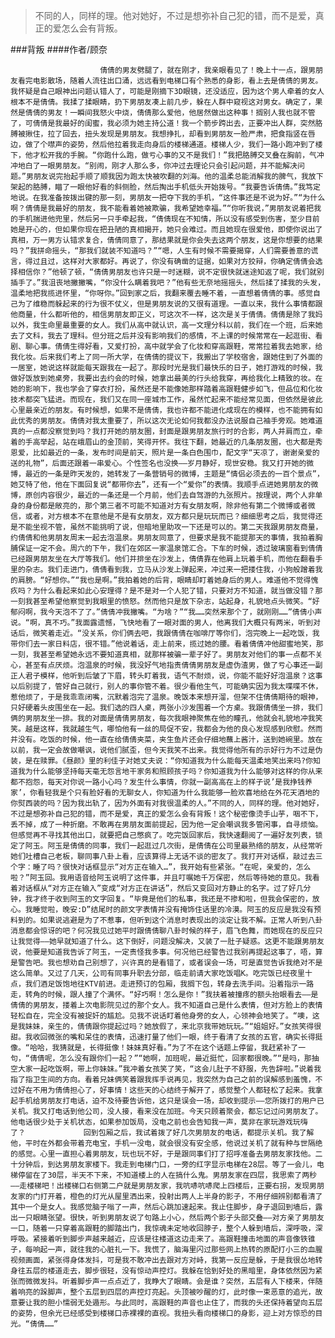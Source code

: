 > 不同的人，同样的理。他对她好，不过是想弥补自己犯的错，而不是爱，真正的爱怎么会有背叛。

###背叛
####作者/顾奈

						倩倩的男友劈腿了，就在刚才，我亲眼看见了！晚上十一点，跟男朋友看完电影散场，随着人流往出口涌，远远看到电梯口有个熟悉的身影，看上去是倩倩的男友。我怀疑是自己眼神出问题认错人了，可能是刚摘下3D眼镜，还没适应，因为这个男人牵着的女人根本不是倩倩。我揉了揉眼睛，扔下男朋友凑上前几步，躲在人群中窥视这对男女。确定了，果然是倩倩的男友！一瞬间我怒火中烧，倩倩那么爱他，他居然做出这种事！搁别人我也就不管了，可倩倩是我最好的闺蜜，我必须为她主持公道！我一个箭步跨出去，正要冲出人群，突然胳膊被揪住，拉了回去，扭头发现是男朋友。我想挣扎，却看到男朋友一脸严肃，把食指竖在唇边，做了个噤声的姿势，然后他拉着我走向身后的楼梯通道。楼梯人少，我们一路小跑冲到了楼下，他才松开我的手腕。“你跑什么跑，做亏心事的又不是我们！”我把胳膊交叉叠在胸前，气冲冲地白了一眼男朋友。“别闹，刚才人那么多，你冲过去理论只会引起问题，并不能解决问题。”男朋友说完抬起手顺了顺我因为跑太快被吹翻的刘海。他的温柔总能消解我的脾气，我放下架起的胳膊，瞄了一眼他好看的斜侧脸，然后掏出手机低头开始拨号。“我要告诉倩倩。”我笃定地说。在我准备按拨出键的那一刻，男朋友一把夺下我的手机，“这件事还是不说为好。”“为什么啊？倩倩是我最好的朋友，我不能看着她被欺骗，我希望她幸福。”“你听我说，”男朋友说着把我的手机揣进他兜里，然后另一只手牵起我，“倩倩现在不知情，所以没有感受到伤害，至少目前她是开心的，但如果你现在把丑陋的真相揭开，她只会难过。而且她现在很爱他，即使你说出了真相，万一男方认错求复合，倩倩同意了，那结果就是你会失去这两个朋友，这是你想要的结果吗？”我拼命摇头，“那我们就装不知道吗？”“嗯，人生有时候不需要揭穿，人们需要善意的谎言，得过且过，这样对大家都好。再说了，你没有确凿的证据，如果对方狡辩，你确定倩倩会选择相信你？”他顿了顿，“倩倩男朋友也许只是一时迷糊，说不定很快就迷途知返了呢，我们就别插手了。”我沮丧地撇撇嘴，“你没什么瞒着我吧？”他有些无奈地摇摇头，然后揉了揉我的头发，温柔地把我揽进怀里，“你呀你。”回到家之后，我翻来覆去睡不着，一直想着倩倩的事。感觉自己为了维稳而躲起来的行为很不仗义，但是男朋友说的又很有道理。一直以来，我什么事情都跟他商量，什么都听他的，相信男朋友即正义，可这次不一样，这次是关于倩倩。倩倩是除了我妈以外，我生命里最重要的女人。我们从高中就认识，高一文理分科以前，我们在一个班，后来她去了文科，我去了理科。但分班之后并没有影响我们的感情，不上课的时候常常在一起逛街、看剧、聊心事。倩倩生得好看，又爱打扮，高中就学会了化妆和穿高跟鞋，常常拉着我去她家，给我化妆。后来我们考上了同一所大学，在倩倩的提议下，我搬出了学校宿舍，跟她住到了外面的一居室，她说这样就能每天跟我在一起了。那段时光是我们最快乐的日子，她打游戏的时候，我做好饭放到她桌旁，我要出去约会的时候，她拿出最美的行头给我穿，再给我化上精致的妆。在她的影响下，我也学会了穿衣打扮，虽然还是不能像她那样踏着高跟鞋健步如飞，但品位和化妆技术都突飞猛进。而现在，我们又在同一座城市工作，虽然忙起来不能经常见面，但依然是彼此心里最亲近的朋友。有时候想，如果不是倩倩，我也许都不能进化成现在的模样，也不能拥有如此优秀的男朋友。倩倩对我太重要了，所以这次无论如何我都没办法说服自己袖手旁观。她难道真的一点都没察觉到吗？我打开她的朋友圈，封面是跟男朋友旅行时的合影，两人并肩而立，牵着的手高举起，站在峨眉山的金顶前，笑得开怀。我往下翻，她最近的几条朋友圈，也大都是秀恩爱，比如最近的一条，发布时间是前天，照片是一条白色围巾，配文字“天凉了，谢谢亲爱的送的礼物”，后面还跟着一串爱心。个性签名也没换——岁月静好，现世安稳。我又打开她的微博，最近的一条是昨天发的，她转发了一条营销号的微博，主题是“情侣必须去的一百个景点”，她艾特了他，他在下面回复说“都带你去”，还有一个“爱你”的表情。我顺手点进她男朋友的微博，原创内容很少，最近的一条还是一个月前，他们去自驾游的九张照片。按理说，两个人非单身的身份都是敞亮的，那个第三者不可能不知道对方有女朋友啊，除非他有第二个微博或者微信，或者，对方根本不在意他是不是有女朋友，双方都只是玩玩而已？细细思考之后，我觉得还是不能坐视不管，虽然不能挑明了说，但暗地里助攻一下还是可以的。第二天我跟男朋友商量，约倩倩和他男朋友周末一起去泡温泉。男朋友同意了，但要求是我不能提那天的事情，我拍着胸脯保证一定不会。周六的下午，我们在郊区一家温泉馆汇合。下车的时候，透过玻璃窗看到倩倩已经跟男朋友坐在大厅等我们。他们并排坐在沙发上，倩倩靠在他肩上玩着手机，而他在翻看手里的杂志。我们走进门，倩倩看到我，立马从沙发上弹起来，冲过来一把搂住我，小狗般蹭着我的肩膀。“好想你。”“我也是啊。”我拍着她的后背，眼睛却盯着她身后的男人。难道他不觉得愧疚吗？为什么看起来如此心安理得？是不是对一个人犯了错，只要对方不知道，就当做没错？那一刻我甚至希望他察觉到我眼里的愤怒。然而他只是放下杂志，站起身，礼貌地点头微笑。“好郁闷啊，我今天泡不了了。”倩倩冲我撇嘴。“为啥？”“我……突然来那个了，就刚刚……”倩倩小声说。“啊，真不巧。”我面露遗憾，飞快地看了一眼对面的男人，他离我们大概只有两米，听到对话后，微笑着走近。“没关系，你们俩去吧，我跟倩倩在咖啡厅等你们，泡完晚上一起吃饭，我带你们去一家日料店，很不错。”他说着话，走上前来，揽过她的腰。看着倩倩冲他甜蜜地笑，那一刻，我甚至希望她永远不要知道真相，就那样被骗一辈子好了。男朋友对他们的事一点都不关心，甚至有点厌烦。泡温泉的时候，我没好气地指责倩倩男朋友是虚伪渣男，做了亏心事还一副正人君子模样，他听到后皱了下眉，转头盯着我，语气不耐烦，说，你能不能好好泡温泉？这事以后别提了，管好自己就行，别人的事你管不着。很少看他生气，可能确实因为我太喋喋不休，惹他烦了，于是我乖乖闭嘴，沉默着泡完了温泉。晚饭本来想开溜，但架不住倩倩期待的眼神，只好硬着头皮围坐在一起。我们选的四人桌，两张小沙发围着一个方桌。我跟倩倩坐一排，我们俩的男朋友坐一排。我的对面是倩倩男朋友，每次我眼神聚焦在他的瞳孔，他就会礼貌地冲我笑笑。越是这样，我就越生气，哪怕他有一丝的局促不安，我都会为他的良心发现感到欣慰。然而并没有。吃饭的时候，他一直在给倩倩夹菜，夹生鱼片还会仔细地蘸上酱汁，送到她碗里。放在以前，我一定会故做嘲讽，说他们腻歪，但今天我笑不出来。我觉得他所有的示好行为不过是伪装，是在赎罪。《昼颜》里的利佳子对她丈夫说：“你知道我为什么能每天温柔地笑出来吗?你知道我为什么能够坚持每天毫无怨言地干家务和照顾孩子吗？你知道我为什么能够对这样的你从来都不抱怨，每天对你说一路小心吗？发生什么事情，你就一副高高在上的样子说’是我挣钱养家’，你看轻我是个只有脸好看的无聊女人，你知道为什么我能够一脸欢喜地给在外花天酒地的你熨西装的吗？因为我出轨了，因为外面有对我很温柔的人。”不同的人，同样的理。他对她好，不过是想弥补自己犯的错，而不是爱，真正的爱怎么会有背叛！这个秘密像烫手山芋，咽不下，丢不掉，成了一种折磨。不敢再在男朋友面前提起，因为他一定会嘲讽我多管闲事，自寻烦恼。但感觉再不寻找其他出口，就要把自己憋疯了。吃完饭回家后，我快速翻阅了一遍好友列表，锁定了阿玉。阿玉是倩倩的同事，我们一起逛过几次街，是倩倩在公司里最熟络的朋友，从经常听她们吐槽自己老板，聊同事八卦上看，应该算得上无话不谈的密友了。我打开对话框，敲过去三个字：睡了吗？很快对话框显示“对方正在输入…”，我开始有些紧张。“在呢，亲爱的，怎么啦？”阿玉回。我用语音给阿玉说明了这件事，并且叮嘱她千万保密，然后等待她的意见。我看着对话框从“对方正在输入”变成“对方正在讲话”，然后又变回对方静止的名字。过了好几分钟，我才终于收到阿玉的文字回复。“毕竟是他们的私事，我还是不掺和啦，但我会保密的，放心。我睡觉啦，晚安:D”结尾时的颜文字表情并没有掩饰住话里的冷漠。阿玉的反应是我没有预料到的。如果说逃避是为了不惹事，但听到这个消息时表现出的淡定让我不解。正常人听到八卦消息都会惊讶的吧？何况我见过她平时跟倩倩聊八卦时候的样子，眉飞色舞，而她现在的反应只让我觉得——她早就知道了什么。这下倒好，问题没解决，又装了一肚子疑惑。这更不能跟男朋友说，他要是知道我告诉了阿玉，一定责怪我多事。何况他已经警告过我别再提起这事了，唔，算是警告吧。我也想劝自己别想了，兴许真的是看错了，或者误会一场，可是直觉告诉我绝对不是这么简单。又过了几天，公司有同事升职去分部，临走前请大家吃饭唱K。吃完饭已经夜里十点，我们酒足饭饱地往KTV前进。走进预订的包厢，我搁下包，转身去洗手间。沿着指示一路走，转角的时候，跟人撞了个满怀。“好巧啊！怎么是你！”我扶着被撞疼的额头抬眼看去——是倩倩的男朋友，搂着上次电影院见过的那个女人。我不知道自己是什么表情，但对方脸上的表情轻松自在，完全没有被捉奸的尴尬。见我不说话盯着他身旁的女人，心领神会地笑了。“噢，这是我妹妹，亲生的，倩倩跟你提起过吗？她放假了，来北京我带她玩玩。”“姐姐好。”女孩笑得很甜。我收回微张的嘴和呆住的表情，迅速打量了他们一眼，终于看清了女孩的五官，确实长得挺像。“哈哈，我猜就是，长得挺像！妹妹真好看。”为了不在这个话题上停留，我赶紧补了一句，“倩倩呢，怎么没有跟你们一起？”“她啊，加班呢，最近挺忙，回家都很晚。”“是吗，那抽空大家一起吃饭啊，带上你妹妹。”我冲着女孩笑了笑，“这会儿肚子不舒服，先告辞啦。”说着我指了指卫生间的方向。看着兄妹俩笑着跟我挥手说再见，我突然为自己之前的误解感到羞愧，不过好在不用为倩倩担心了，好事情！这些天的心结终于解开了，感觉整个人都轻松了起来。我拿起手机给男朋友打电话，迫不及待要告诉他，这只是误会一场，却收到提示——您所拨打的用户已关机。我又打电话到他公司，没人接，看来没在加班。今天只顾着聚会，都忘记过问男朋友了。他电话很少处于关机状态，如果参加饭局，没电之前也会告知我一声，莫非在家玩游戏玩嗨了？             回到包厢之后，我试着拨了好几次男朋友的电话，都提示关机。我了解他，平时在外都会带着充电宝，手机一没电，就会很没有安全感，他说过关机了就有种与世隔绝的感觉。心里一直担心着男朋友，玩也玩不好，于是跟同事们打了招呼准备去男朋友家找他。二十分钟后，到达男朋友家楼下。我走到电梯门口，一旁的红字显示电梯在28层。等了一会儿，电梯停留在了30层，半天不下来，不知道楼上的人在搞什么鬼。男朋友家在四层，我思索了两秒——走楼梯吧！出楼梯口右侧第二户就是男朋友家，我吭哧吭哧爬上四楼后，正要右拐，发现男朋友家的门打开着，橙色的灯光从屋里洒出来，投射出两人上半身的影子，不用仔细辨别都看清了其中一个是女人。我感觉脑子嗡了一声，然后心跳加速起来。我止住脚步，身子退回到墙后，露出一只眼睛张望。很快，听到男朋友说了句路上小心，然后两个影子头部交叠——对方亲了男朋友一口，随着一只穿着高跟鞋的脚踏出门，我惊魂未定地收回脖子，整个人躲到墙后，深呼吸，深呼吸。紧接着听到脚步声越来越近，应该是往楼道这边走来了。高跟鞋撞击地面的声音像铁锥子，每响起一声，就往我的心脏扎一下。我慌了，脑海里闪过那些网上热转的原配打小三的血腥视频画面，紧张得身体发抖，可是我不敢冲出去跟对方对峙，我第一反应是躲，于是我很怂地转身往五层的楼道走去，脚步很轻，没有惊动声控灯。我躲在恰到好处的黑暗里，身体依然因为紧张而微微发抖。听着脚步声一点点近了，我睁大了眼睛。会是谁？突然，五层有人下楼来，伴随着响亮的跺脚声，整个五层到四层的声控灯亮起。头顶被吵醒的灯，此时像一束恶意的追光，故意要让我的胆小懦弱无处遁形。与此同时，高跟鞋的声音也止住了，而我的头还保持着望向五层的姿势，但余光已经感受到楼梯口赤裸裸的直视。我扭头看向楼梯口的身影，迎上对方惊恐的目光。“倩倩……”			  		